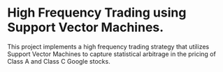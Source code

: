 # High Frequency Trading using Support Vector Machines. 
This project implements a high frequency trading strategy that utilizes Support Vector Machines to capture statistical arbitrage in the pricing of Class A and Class C Google stocks. 
